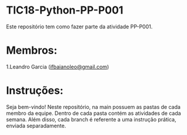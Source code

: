 # TIC18-Python-PP-P001
Este repositório tem como fazer parte da atividade PP-P001.

# Membros:
1.Leandro Garcia (ifbaianoleo@gmail.com)

# Instruções:

Seja bem-vindo! Neste repositório, na main possuem as pastas de cada membro da equipe. Dentro de cada pasta contém as atividades de cada semana. Além disso, cada branch
é referente a uma instrução prática, enviada separadamente.
